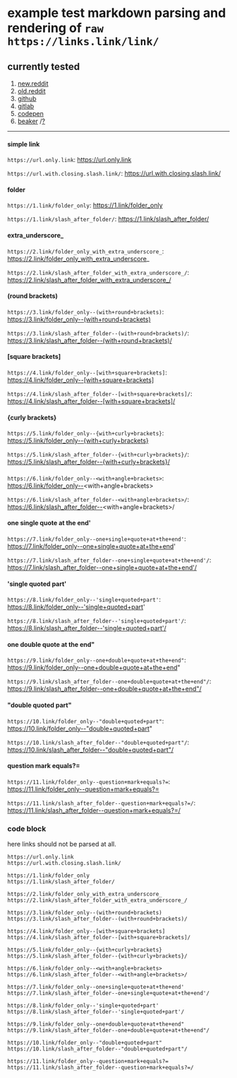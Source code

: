 # example test markdown parsing and rendering of `raw https://links.link/link/`


## currently tested

1. [new.reddit](https://new.reddit.com/user/dym_sh/comments/kqgb1j/markdowntests_raw_links/)
2. [old.reddit](https://old.reddit.com/user/dym_sh/comments/kqgb1j/markdowntests_raw_links/)
3. [github](https://github.com/dym-sh/markdown-tests/blob/latest/raw_links.md)
4. [gitlab](https://gitlab.com/dym-sh/markdown-tests/-/blob/latest/raw_links.md)
5. [codepen](https://codepen.io/dym-sh/pen/abmGvMP/left/?editors=1000)
6. [beaker](hyper://0cfadf84089316a605c1c9dfb7c9ae4430b1c455600d5d1f49df362a428ed089/raw_links.md) /[?](https://beakerbrowser.com)

----


#### simple link

`https://url.only.link`: https://url.only.link

`https://url.with.closing.slash.link/`: https://url.with.closing.slash.link/


#### folder

`https://1.link/folder_only`: https://1.link/folder_only

`https://1.link/slash_after_folder/`: https://1.link/slash_after_folder/


#### extra_underscore_

`https://2.link/folder_only_with_extra_underscore_`: https://2.link/folder_only_with_extra_underscore_

`https://2.link/slash_after_folder_with_extra_underscore_/`: https://2.link/slash_after_folder_with_extra_underscore_/


#### (round brackets)

`https://3.link/folder_only--(with+round+brackets)`: https://3.link/folder_only--(with+round+brackets)

`https://3.link/slash_after_folder--(with+round+brackets)/`: https://3.link/slash_after_folder--(with+round+brackets)/


#### [square brackets]

`https://4.link/folder_only--[with+square+brackets]`: https://4.link/folder_only--[with+square+brackets]

`https://4.link/slash_after_folder--[with+square+brackets]/`: https://4.link/slash_after_folder--[with+square+brackets]/


#### {curly brackets}

`https://5.link/folder_only--{with+curly+brackets}`: https://5.link/folder_only--{with+curly+brackets}

`https://5.link/slash_after_folder--{with+curly+brackets}/`: https://5.link/slash_after_folder--{with+curly+brackets}/


#### <angle brackets>

`https://6.link/folder_only--<with+angle+brackets>`: https://6.link/folder_only--<with+angle+brackets>

`https://6.link/slash_after_folder--<with+angle+brackets>/`: https://6.link/slash_after_folder--<with+angle+brackets>/


#### one single quote at the end'

`https://7.link/folder_only--one+single+quote+at+the+end'`: https://7.link/folder_only--one+single+quote+at+the+end'

`https://7.link/slash_after_folder--one+single+quote+at+the+end'/`: https://7.link/slash_after_folder--one+single+quote+at+the+end'/


#### 'single quoted part'

`https://8.link/folder_only--'single+quoted+part'`: https://8.link/folder_only--'single+quoted+part'

`https://8.link/slash_after_folder--'single+quoted+part'/`: https://8.link/slash_after_folder--'single+quoted+part'/


#### one double quote at the end"

`https://9.link/folder_only--one+double+quote+at+the+end"`: https://9.link/folder_only--one+double+quote+at+the+end"

`https://9.link/slash_after_folder--one+double+quote+at+the+end"/`: https://9.link/slash_after_folder--one+double+quote+at+the+end"/


#### "double quoted part"

`https://10.link/folder_only--"double+quoted+part"`: https://10.link/folder_only--"double+quoted+part"

`https://10.link/slash_after_folder--"double+quoted+part"/`: https://10.link/slash_after_folder--"double+quoted+part"/


#### question mark equals?=

`https://11.link/folder_only--question+mark+equals?=`: https://11.link/folder_only--question+mark+equals?=

`https://11.link/slash_after_folder--question+mark+equals?=/`: https://11.link/slash_after_folder--question+mark+equals?=/


### code block

here links should not be parsed at all.

    https://url.only.link
    https://url.with.closing.slash.link/

    https://1.link/folder_only
    https://1.link/slash_after_folder/

    https://2.link/folder_only_with_extra_underscore_
    https://2.link/slash_after_folder_with_extra_underscore_/

    https://3.link/folder_only--(with+round+brackets)
    https://3.link/slash_after_folder--(with+round+brackets)/

    https://4.link/folder_only--[with+square+brackets]
    https://4.link/slash_after_folder--[with+square+brackets]/

    https://5.link/folder_only--{with+curly+brackets}
    https://5.link/slash_after_folder--{with+curly+brackets}/

    https://6.link/folder_only--<with+angle+brackets>
    https://6.link/slash_after_folder--<with+angle+brackets>/

    https://7.link/folder_only--one+single+quote+at+the+end'
    https://7.link/slash_after_folder--one+single+quote+at+the+end'/

    https://8.link/folder_only--'single+quoted+part'
    https://8.link/slash_after_folder--'single+quoted+part'/

    https://9.link/folder_only--one+double+quote+at+the+end"
    https://9.link/slash_after_folder--one+double+quote+at+the+end"/

    https://10.link/folder_only--"double+quoted+part"
    https://10.link/slash_after_folder--"double+quoted+part"/

    https://11.link/folder_only--question+mark+equals?=
    https://11.link/slash_after_folder--question+mark+equals?=/
